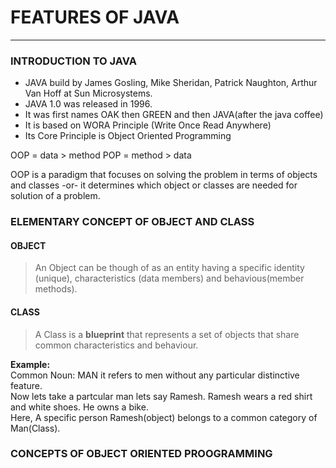# FEATURES OF JAVA
-------------------
### INTRODUCTION TO JAVA
- JAVA build by James Gosling, Mike Sheridan, Patrick Naughton, Arthur Van Hoff at Sun Microsystems.
- JAVA 1.0 was released in 1996.
- It was first names OAK then GREEN and then JAVA(after the java coffee)
- It is based on WORA Principle (Write Once Read Anywhere)
- Its Core Principle is Object Oriented Programming

OOP = data > method
POP = method > data

OOP is a paradigm that focuses on solving the problem in terms of objects and classes -or- it determines which object or classes are needed for solution of a problem.

### ELEMENTARY CONCEPT OF OBJECT AND CLASS

#### OBJECT
> An Object can be though of as an entity having a specific identity (unique), characteristics (data members) and behavious(member methods).  


#### CLASS
> A Class is a **blueprint** that represents a set of objects that share common characteristics and behaviour.


**Example:**  
Common Noun: MAN
it refers to men without any particular distinctive feature.   
Now lets take a partcular man lets say Ramesh. Ramesh wears a red shirt and white shoes. He owns a bike.  
Here, A specific person Ramesh(object) belongs to a common category of Man(Class).

### CONCEPTS OF OBJECT ORIENTED PROOGRAMMING
